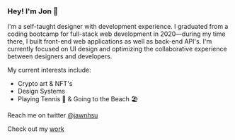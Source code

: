 ### Hey! I'm Jon 🦦

I'm a self-taught designer with development experience. I graduated from a coding bootcamp for full-stack web development in 2020—during my time there, I built front-end web applications as well as back-end API's. I'm currently focused on UI design and optimizing the collaborative experience between designers and developers.

My current interests include:

- Crypto art & NFT's
- Design Systems
- Playing Tennis 🎾 & Going to the Beach 🏖

Reach me on twitter [@jawnhsu](https://twitter.com/jawnhsu)

Check out my [work](https://jonhsu.design)

<!--
**jonush/jonush** is a ✨ _special_ ✨ repository because its `README.md` (this file) appears on your GitHub profile.

Here are some ideas to get you started:

- 🔭 I’m currently working on ...
- 🌱 I’m currently learning ...
- 👯 I’m looking to collaborate on ...
- 🤔 I’m looking for help with ...
- 💬 Ask me about ...
- 📫 How to reach me: ...
- 😄 Pronouns: ...
- ⚡ Fun fact: ...
-->
